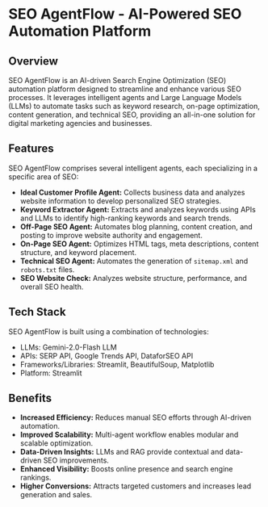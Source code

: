 # SEO AgentFlow - AI-Powered SEO Automation Platform

## Overview

SEO AgentFlow is an AI-driven Search Engine Optimization (SEO) automation platform designed to streamline and enhance various SEO processes. It leverages intelligent agents and Large Language Models (LLMs) to automate tasks such as keyword research, on-page optimization, content generation, and technical SEO, providing an all-in-one solution for digital marketing agencies and businesses.

## Features

SEO AgentFlow comprises several intelligent agents, each specializing in a specific area of SEO:

* **Ideal Customer Profile Agent:** Collects business data and analyzes website information to develop personalized SEO strategies.
* **Keyword Extractor Agent:** Extracts and analyzes keywords using APIs and LLMs to identify high-ranking keywords and search trends.
* **Off-Page SEO Agent:** Automates blog planning, content creation, and posting to improve website authority and engagement.
* **On-Page SEO Agent:** Optimizes HTML tags, meta descriptions, content structure, and keyword placement. 
* **Technical SEO Agent:** Automates the generation of `sitemap.xml` and `robots.txt` files. 
* **SEO Website Check:** Analyzes website structure, performance, and overall SEO health. 

## Tech Stack

SEO AgentFlow is built using a combination of technologies:

* LLMs: Gemini-2.0-Flash LLM
* APIs: SERP API, Google Trends API, DataforSEO API
* Frameworks/Libraries: Streamlit, BeautifulSoup, Matplotlib
* Platform: Streamlit

## Benefits

* **Increased Efficiency:** Reduces manual SEO efforts through AI-driven automation. 
* **Improved Scalability:** Multi-agent workflow enables modular and scalable optimization. 
* **Data-Driven Insights:** LLMs and RAG provide contextual and data-driven SEO improvements. 
* **Enhanced Visibility:** Boosts online presence and search engine rankings. 
* **Higher Conversions:** Attracts targeted customers and increases lead generation and sales. 
